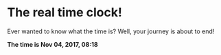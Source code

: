 # The real time clock!

Ever wanted to know what the time is? Well, your journey is about to end!

**The time is Nov 04, 2017, 08:18**